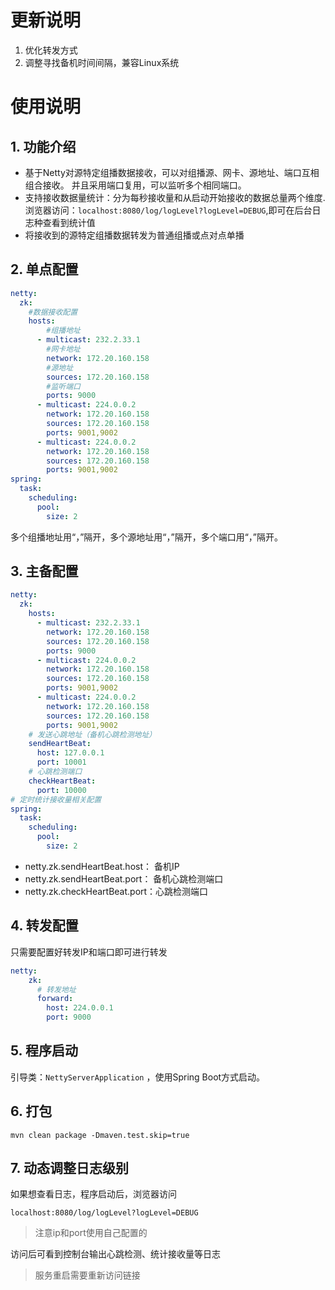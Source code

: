 # 更新说明
1. 优化转发方式
2. 调整寻找备机时间间隔，兼容Linux系统
# 使用说明
## 1. 功能介绍
- 基于Netty对源特定组播数据接收，可以对组播源、网卡、源地址、端口互相组合接收。
并且采用端口复用，可以监听多个相同端口。
- 支持接收数据量统计：分为每秒接收量和从启动开始接收的数据总量两个维度.
浏览器访问：`localhost:8080/log/logLevel?logLevel=DEBUG`,即可在后台日志种查看到统计值
- 将接收到的源特定组播数据转发为普通组播或点对点单播
## 2. 单点配置
```yaml
netty:
  zk:
    #数据接收配置
    hosts:
        #组播地址
      - multicast: 232.2.33.1
        #网卡地址
        network: 172.20.160.158
        #源地址
        sources: 172.20.160.158
        #监听端口
        ports: 9000
      - multicast: 224.0.0.2
        network: 172.20.160.158
        sources: 172.20.160.158
        ports: 9001,9002
      - multicast: 224.0.0.2
        network: 172.20.160.158
        sources: 172.20.160.158
        ports: 9001,9002
spring:
  task:
    scheduling:
      pool:
        size: 2
```
多个组播地址用“，”隔开，多个源地址用“，”隔开，多个端口用“，”隔开。
## 3. 主备配置
```yaml
netty:
  zk:
    hosts:
      - multicast: 232.2.33.1
        network: 172.20.160.158
        sources: 172.20.160.158
        ports: 9000
      - multicast: 224.0.0.2
        network: 172.20.160.158
        sources: 172.20.160.158
        ports: 9001,9002
      - multicast: 224.0.0.2
        network: 172.20.160.158
        sources: 172.20.160.158
        ports: 9001,9002
    # 发送心跳地址（备机心跳检测地址）
    sendHeartBeat:
      host: 127.0.0.1
      port: 10001
    # 心跳检测端口
    checkHeartBeat:
      port: 10000
# 定时统计接收量相关配置
spring:
  task:
    scheduling:
      pool:
        size: 2
```
- netty.zk.sendHeartBeat.host： 备机IP
- netty.zk.sendHeartBeat.port： 备机心跳检测端口
- netty.zk.checkHeartBeat.port：心跳检测端口
## 4. 转发配置
只需要配置好转发IP和端口即可进行转发
```yaml
netty:
    zk:
      # 转发地址
      forward:
        host: 224.0.0.1
        port: 9000
```
## 5. 程序启动
引导类：`NettyServerApplication` ，使用Spring Boot方式启动。
## 6. 打包
```shell script
mvn clean package -Dmaven.test.skip=true
```
## 7. 动态调整日志级别
如果想查看日志，程序启动后，浏览器访问
```http request
localhost:8080/log/logLevel?logLevel=DEBUG
```
> 注意ip和port使用自己配置的

访问后可看到控制台输出心跳检测、统计接收量等日志
> 服务重启需要重新访问链接